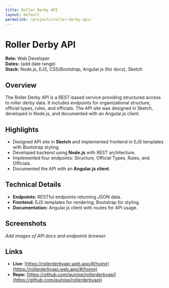 ```yaml
---
title: Roller Derby API
layout: default
permalink: /projects/roller-derby-api/
---
```


# Roller Derby API

**Role:** Web Developer  
**Dates:** (add date range)  
**Stack:** Node.js, EJS, CSS/Bootstrap, Angular.js (for docs), Sketch  

## Overview
The Roller Derby API is a REST-based service providing structured access to roller derby data. It includes endpoints for organizational structure, official types, rules, and officials. The API site was designed in Sketch, developed in Node.js, and documented with an Angular.js client.

## Highlights
- Designed API site in **Sketch** and implemented frontend in EJS templates with Bootstrap styling.  
- Developed backend using **Node.js** with REST architecture.  
- Implemented four endpoints: Structure, Official Types, Rules, and Officials.  
- Documented the API with an **Angular.js client**.  

## Technical Details
- **Endpoints:** RESTful endpoints returning JSON data.  
- **Frontend:** EJS templates for rendering; Bootstrap for styling.  
- **Documentation:** Angular.js client with routes for API usage.  

## Screenshots
_Add images of API docs and endpoints browser._  

## Links
- **Live:** [https://rollerderbyapi.web.app/#/home](https://rollerderbyapi.web.app/#/home)  
- **Repo:** [https://github.com/quinise/rollerderbyapi](https://github.com/quinise/rollerderbyapi)  
